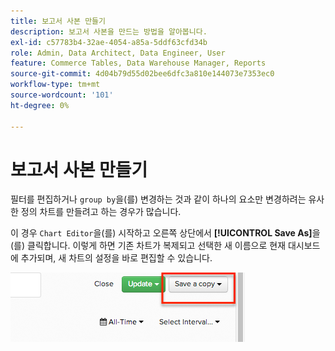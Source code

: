 ```yaml
---
title: 보고서 사본 만들기
description: 보고서 사본을 만드는 방법을 알아봅니다.
exl-id: c57783b4-32ae-4054-a85a-5ddf63cfd34b
role: Admin, Data Architect, Data Engineer, User
feature: Commerce Tables, Data Warehouse Manager, Reports
source-git-commit: 4d04b79d55d02bee6dfc3a810e144073e7353ec0
workflow-type: tm+mt
source-wordcount: '101'
ht-degree: 0%

---
```


# 보고서 사본 만들기

필터를 편집하거나 `group by`을(를) 변경하는 것과 같이 하나의 요소만 변경하려는 유사한 정의 차트를 만들려고 하는 경우가 많습니다.

이 경우 `Chart Editor`을(를) 시작하고 오른쪽 상단에서 **[!UICONTROL Save As]**&#x200B;을(를) 클릭합니다. 이렇게 하면 기존 차트가 복제되고 선택한 새 이름으로 현재 대시보드에 추가되며, 새 차트의 설정을 바로 편집할 수 있습니다.

![보고서 복사본을 만들기 위한 다른 이름으로 저장 옵션을 표시하는 차트 편집기](../../assets/create-report-copy.png)
